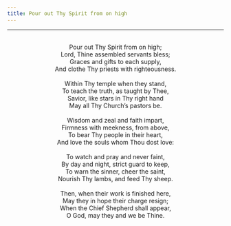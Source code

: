 ```yaml
---
title: Pour out Thy Spirit from on high
---
```


---
<center>
<br/>
Pour out Thy Spirit from on high;<br/>
Lord, Thine assembled servants bless;<br/>
Graces and gifts to each supply,<br/>
And clothe Thy priests with righteousness.<br/>
<br/>
Within Thy temple when they stand,<br/>
To teach the truth, as taught by Thee,<br/>
Savior, like stars in Thy right hand<br/>
May all Thy Church’s pastors be.<br/>
<br/>
Wisdom and zeal and faith impart,<br/>
Firmness with meekness, from above,<br/>
To bear Thy people in their heart,<br/>
And love the souls whom Thou dost love:<br/>
<br/>
To watch and pray and never faint,<br/>
By day and night, strict guard to keep,<br/>
To warn the sinner, cheer the saint,<br/>
Nourish Thy lambs, and feed Thy sheep.<br/>
<br/>
Then, when their work is finished here,<br/>
May they in hope their charge resign;<br/>
When the Chief Shepherd shall appear,<br/>
O God, may they and we be Thine.<br/>

</center>